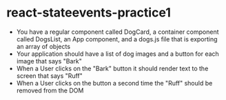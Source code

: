 # react-stateevents-practice1

- You have a regular component called DogCard, a container component called DogsList, an App component, and a dogs.js file that is exporting an array of objects
- Your application should have a list of dog images and a button for each image that says "Bark"
- When a User clicks on the "Bark" button it should render text to the screen that says "Ruff"
- When a User clicks on the button a second time the "Ruff" should be removed from the DOM
